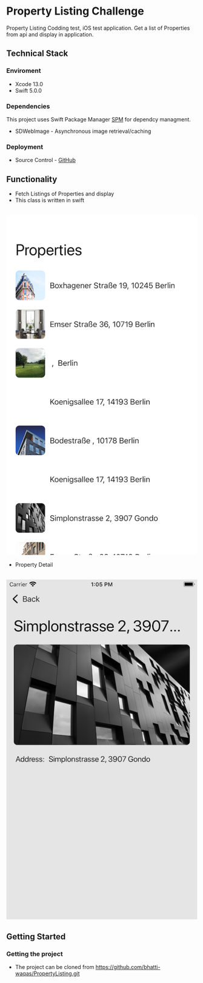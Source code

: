 # Property Listing Challenge

Property Listing Codding test,  iOS test application. Get a list of Properties from api and display in application.

## Technical Stack

### Enviroment
- Xcode 13.0
- Swift 5.0.0

### Dependencies
This project uses Swift Package Manager [SPM](https://swift.org/package-manager/) for dependcy managment.

- SDWebImage - Asynchronous image retrieval/caching

### Deployment
- Source Control - [GitHub](https://github.com/)

## Functionality
- Fetch Listings of Properties and display
- This class is written in swift
<br>
<img src = "README Files/listing.png" width = 600>

- Property Detail
<br>
<img src = "README Files/details.png" width = 600>

## Getting Started
### Getting the project

- The project can be cloned from https://github.com/bhatti-waqas/PropertyListing.git
